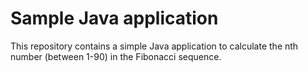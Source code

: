 # Sample Java application

This repository contains a simple Java application to calculate the nth number (between 1-90) in the Fibonacci sequence.
